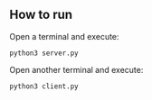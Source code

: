 
## How to run
Open a terminal and execute:
```
python3 server.py
```

Open another terminal and execute:
```
python3 client.py
```